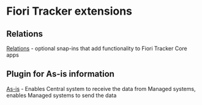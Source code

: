 # Fiori Tracker extensions

## Relations
[Relations](../../rel/FPS01/main.md) - optional snap-ins that add functionality to Fiori Tracker Core apps

## Plugin for As-is information
[As-is](../../asis/FPS01/main.md) - Enables Central system to receive the data from Managed systems, enables Managed systems to send the data